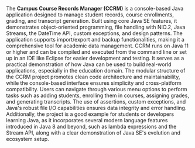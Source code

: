 The **Campus Course Records Manager (CCRM)** is a console-based Java application designed to manage student records, course enrollments, grading, and transcript generation. Built using core Java SE features, it demonstrates object-oriented programming, file handling with NIO.2, Java Streams, the DateTime API, custom exceptions, and design patterns. The application supports import/export and backup functionalities, making it a comprehensive tool for academic data management. CCRM runs on Java 11 or higher and can be compiled and executed from the command line or set up in an IDE like Eclipse for easier development and testing. It serves as a practical demonstration of how Java can be used to build real-world applications, especially in the education domain. The modular structure of the CCRM project promotes clean code architecture and maintainability, while the console-based interface ensures simplicity and cross-platform compatibility. Users can navigate through various menu options to perform tasks such as adding students, enrolling them in courses, assigning grades, and generating transcripts. The use of assertions, custom exceptions, and Java's robust file I/O capabilities ensures data integrity and error handling. Additionally, the project is a good example for students or developers learning Java, as it incorporates several modern language features introduced in Java 8 and beyond, such as lambda expressions and the Stream API, along with a clear demonstration of Java SE's evolution and ecosystem setup.


